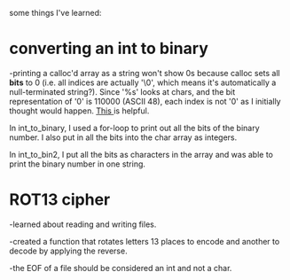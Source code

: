 some things I've learned:    
    
 converting an int to binary    
 =================    
-printing a calloc'd array as a string won't show 0s because calloc sets all <b>bits</b> to 0 (i.e. all indices are actually '\0', which means it's automatically a null-terminated string?). 
Since '%s' looks at chars, and the bit representation of '0' is 110000 (ASCII 48), each index is not '0' as I initially thought would happen.
<a href='http://stackoverflow.com/questions/17975575/difference-between-binary-zeros-and-ascii-character-zero'> This </a> is helpful.    
    
In int_to_binary, I used a for-loop to print out all the bits of the binary number. I also put in all the bits into the char array as integers.    
    
In int_to_bin2, I put all the bits as characters in the array and was able to print the binary number in one string.    

ROT13 cipher    
 ==================    
-learned about reading and writing files.    

-created a function that rotates letters 13 places to encode and another to decode by applying the reverse.  

-the EOF of a file should be considered an int and not a char.
